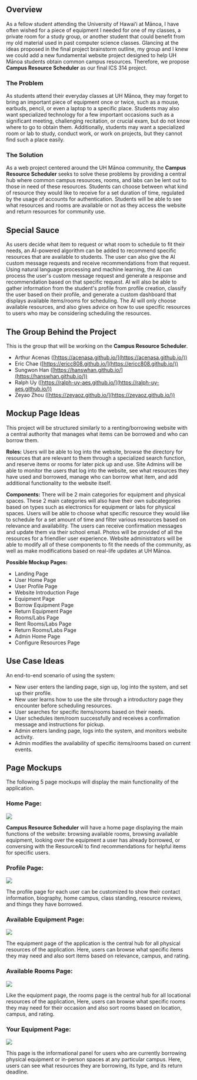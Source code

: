 ## Overview 

As a fellow student attending the University of Hawaiʻi at Mānoa, I have often wished for a piece of equipment I needed for one of my classes, a private room for a study group, or another student that could benefit from my old material used in past computer science classes. Glancing at the ideas proposed in the final project brainstorm outline, my group and I knew we could add a new fundamental website project designed to help UH Mānoa students obtain common campus resources. Therefore, we propose **Campus Resource Scheduler** as our final ICS 314 project.

### The Problem

As students attend their everyday classes at UH Mānoa, they may forget to bring an important piece of equipment once or twice, such as a mouse, earbuds, pencil, or even a laptop to a specific place. Students may also want specialized technology for a few important occasions such as a significant meeting, challenging recitation, or crucial exam, but do not know where to go to obtain them. Additionally, students may want a specialized room or lab to study, conduct work, or work on projects, but they cannot find such a place easily.

### The Solution

As a web project centered around the UH Mānoa community, the **Campus Resource Scheduler** seeks to solve these problems by providing a central hub where common campus resources, rooms, and labs can be lent out to those in need of these resources. Students can choose between what kind of resource they would like to receive for a set duration of time, regulated by the usage of accounts for authentication. Students will be able to see what resources and rooms are available or not as they access the website and return resources for community use.

## Special Sauce

As users decide what item to request or what room to schedule to fit their needs, an AI-powered algorithm can be added to recommend specific resources that are available to students. The user can also give the AI custom message requests and receive recommendations from that request. Using natural language processing and machine learning, the AI can process the user's custom message request and generate a response and recommendation based on that specific request. AI will also be able to gather information from the student's profile from profile creation, classify the user based on their profile, and generate a custom dashboard that displays available items/rooms for scheduling. The AI will only choose available resources, and also gives advice on how to use specific resources to users who may be considering scheduling the resources.

## The Group Behind the Project

This is the group that will be working on the **Campus Resource Scheduler**.
- Arthur Acenas ([https://acenasa.github.io/](https://acenasa.github.io/))
- Eric Chae ([https://ericc808.github.io/](https://ericc808.github.io/))
- Sungwon Han ([https://hanswhan.github.io/](https://hanswhan.github.io/))
- Ralph Uy ([https://ralph-uy-aes.github.io/](https://ralph-uy-aes.github.io/))
- Zeyao Zhou ([https://zeyaoz.github.io/](https://zeyaoz.github.io/))

## Mockup Page Ideas

This project will be structured similarly to a renting/borrowing website with a central authority that manages what items can be borrowed and who can borrow them. 

**Roles:** 
Users will be able to log into the website, browse the directory for resources that are relevant to them through a specialized search function, and reserve items or rooms for later pick up and use. 
Site Admins will be able to monitor the users that log into the website, see what resources they have used and borrowed, manage who can borrow what item, and add additional functionality to the website itself.

**Components:**
There will be 2 main categories for equipment and physical spaces. These 2 main categories will also have their own subcategories based on types such as electronics for equipment or labs for physical spaces. Users will be able to choose what specific resource they would like to schedule for a set amount of time and filter various resources based on relevance and availability. The users can receive confirmation messages and update them via their school email. Photos will be provided of all the resources for a friendlier user experience. Website administrators will be able to modify all of these components to fit the needs of the community, as well as make modifications based on real-life updates at UH Mānoa.

**Possible Mockup Pages:**
- Landing Page
- User Home Page
- User Profile Page
- Website Introduction Page
- Equipment Page
- Borrow Equipment Page
- Return Equipment Page
- Rooms/Labs Page
- Rent Rooms/Labs Page
- Return Rooms/Labs Page
- Admin Home Page
- Configure Resources Page

## Use Case Ideas

An end-to-end scenario of using the system:
- New user enters the landing page, sign up, log into the system, and set up their profile.
- New user learns how to use the site through a introductory page they encounter before scheduling resources.
- User searches for specific items/rooms based on their needs.
- User schedules item/room successfully and receives a confirmation message and instructions for pickup.
- Admin enters landing page, logs into the system, and monitors website activity.
- Admin modifies the availability of specific items/rooms based on current events.

## Page Mockups

The following 5 page mockups will display the main functionality of the application.

### Home Page:

![](images/home-page.png)

**Campus Resource Scheduler** will have a home page displaying the main functions of the website: browsing available rooms, browsing available equipment, looking over the equipment a user has already borrowed, or conversing with the ResourceAI to find recommendations for helpful items for specific users. 

### Profile Page:

![](images/profile-page.png)

The profile page for each user can be customized to show their contact information, biography, home campus, class standing, resource reviews, and things they have borrowed. 

### Available Equipment Page:

![](images/equipment-page.png)

The equipment page of the application is the central hub for all physical resources of the application. Here, users can browse what specific items they may need and also sort items based on relevance, campus, and rating.

### Available Rooms Page:

![](images/rooms-page.png)

Like the equipment page, the rooms page is the central hub for all locational resources of the application, Here, users can browse what specific rooms they may need for their occasion and also sort rooms based on location, campus, and rating.

### Your Equipment Page:

![](images/your-equipment-page.png)

This page is the informational panel for users who are currently borrowing physical equipment or in-person spaces at any particular campus. Here, users can see what resources they are borrowing, its type, and its return deadline. 
